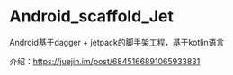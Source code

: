 # Android_scaffold_Jet
Android基于dagger + jetpack的脚手架工程，基于kotlin语言

介绍：https://juejin.im/post/6845166891065933831
